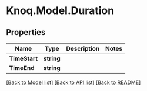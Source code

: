 # Knoq.Model.Duration

## Properties

Name | Type | Description | Notes
------------ | ------------- | ------------- | -------------
**TimeStart** | **string** |  | 
**TimeEnd** | **string** |  | 

[[Back to Model list]](../README.md#documentation-for-models) [[Back to API list]](../README.md#documentation-for-api-endpoints) [[Back to README]](../README.md)

